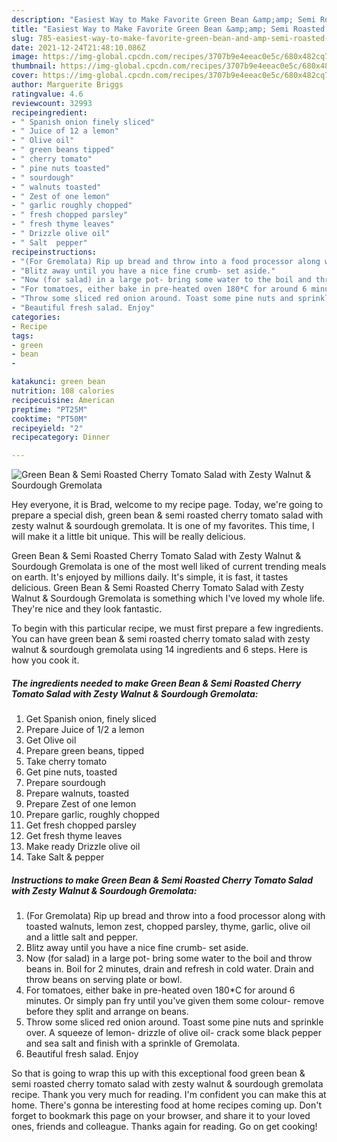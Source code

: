 ```yaml
---
description: "Easiest Way to Make Favorite Green Bean &amp;amp; Semi Roasted Cherry Tomato Salad with Zesty Walnut &amp;amp; Sourdough Gremolata"
title: "Easiest Way to Make Favorite Green Bean &amp;amp; Semi Roasted Cherry Tomato Salad with Zesty Walnut &amp;amp; Sourdough Gremolata"
slug: 785-easiest-way-to-make-favorite-green-bean-and-amp-semi-roasted-cherry-tomato-salad-with-zesty-walnut-and-amp-sourdough-gremolata
date: 2021-12-24T21:48:10.086Z
image: https://img-global.cpcdn.com/recipes/3707b9e4eeac0e5c/680x482cq70/green-bean-semi-roasted-cherry-tomato-salad-with-zesty-walnut-sourdough-gremolata-recipe-main-photo.jpg
thumbnail: https://img-global.cpcdn.com/recipes/3707b9e4eeac0e5c/680x482cq70/green-bean-semi-roasted-cherry-tomato-salad-with-zesty-walnut-sourdough-gremolata-recipe-main-photo.jpg
cover: https://img-global.cpcdn.com/recipes/3707b9e4eeac0e5c/680x482cq70/green-bean-semi-roasted-cherry-tomato-salad-with-zesty-walnut-sourdough-gremolata-recipe-main-photo.jpg
author: Marguerite Briggs
ratingvalue: 4.6
reviewcount: 32993
recipeingredient:
- " Spanish onion finely sliced"
- " Juice of 12 a lemon"
- " Olive oil"
- " green beans tipped"
- " cherry tomato"
- " pine nuts toasted"
- " sourdough"
- " walnuts toasted"
- " Zest of one lemon"
- " garlic roughly chopped"
- " fresh chopped parsley"
- " fresh thyme leaves"
- " Drizzle olive oil"
- " Salt  pepper"
recipeinstructions:
- "(For Gremolata) Rip up bread and throw into a food processor along with toasted walnuts, lemon zest, chopped parsley, thyme, garlic, olive oil and a little salt and pepper."
- "Blitz away until you have a nice fine crumb- set aside."
- "Now (for salad) in a large pot- bring some water to the boil and throw beans in. Boil for 2 minutes, drain and refresh in cold water. Drain and throw beans on serving plate or bowl."
- "For tomatoes, either bake in pre-heated oven 180*C for around 6 minutes. Or simply pan fry until you&#39;ve given them some colour- remove before they split and arrange on beans."
- "Throw some sliced red onion around. Toast some pine nuts and sprinkle over. A squeeze of lemon- drizzle of olive oil- crack some black pepper and sea salt and finish with a sprinkle of Gremolata."
- "Beautiful fresh salad. Enjoy"
categories:
- Recipe
tags:
- green
- bean
- 

katakunci: green bean  
nutrition: 108 calories
recipecuisine: American
preptime: "PT25M"
cooktime: "PT50M"
recipeyield: "2"
recipecategory: Dinner

---
```



![Green Bean &amp; Semi Roasted Cherry Tomato Salad with Zesty Walnut &amp; Sourdough Gremolata](https://img-global.cpcdn.com/recipes/3707b9e4eeac0e5c/680x482cq70/green-bean-semi-roasted-cherry-tomato-salad-with-zesty-walnut-sourdough-gremolata-recipe-main-photo.jpg)

Hey everyone, it is Brad, welcome to my recipe page. Today, we're going to prepare a special dish, green bean &amp; semi roasted cherry tomato salad with zesty walnut &amp; sourdough gremolata. It is one of my favorites. This time, I will make it a little bit unique. This will be really delicious.



Green Bean &amp; Semi Roasted Cherry Tomato Salad with Zesty Walnut &amp; Sourdough Gremolata is one of the most well liked of current trending meals on earth. It's enjoyed by millions daily. It's simple, it is fast, it tastes delicious. Green Bean &amp; Semi Roasted Cherry Tomato Salad with Zesty Walnut &amp; Sourdough Gremolata is something which I've loved my whole life. They're nice and they look fantastic.


To begin with this particular recipe, we must first prepare a few ingredients. You can have green bean &amp; semi roasted cherry tomato salad with zesty walnut &amp; sourdough gremolata using 14 ingredients and 6 steps. Here is how you cook it.

<!--inarticleads1-->

##### The ingredients needed to make Green Bean &amp; Semi Roasted Cherry Tomato Salad with Zesty Walnut &amp; Sourdough Gremolata:

1. Get  Spanish onion, finely sliced
1. Prepare  Juice of 1/2 a lemon
1. Get  Olive oil
1. Prepare  green beans, tipped
1. Take  cherry tomato
1. Get  pine nuts, toasted
1. Prepare  sourdough
1. Prepare  walnuts, toasted
1. Prepare  Zest of one lemon
1. Prepare  garlic, roughly chopped
1. Get  fresh chopped parsley
1. Get  fresh thyme leaves
1. Make ready  Drizzle olive oil
1. Take  Salt &amp; pepper




<!--inarticleads2-->

##### Instructions to make Green Bean &amp; Semi Roasted Cherry Tomato Salad with Zesty Walnut &amp; Sourdough Gremolata:

1. (For Gremolata) Rip up bread and throw into a food processor along with toasted walnuts, lemon zest, chopped parsley, thyme, garlic, olive oil and a little salt and pepper.
1. Blitz away until you have a nice fine crumb- set aside.
1. Now (for salad) in a large pot- bring some water to the boil and throw beans in. Boil for 2 minutes, drain and refresh in cold water. Drain and throw beans on serving plate or bowl.
1. For tomatoes, either bake in pre-heated oven 180*C for around 6 minutes. Or simply pan fry until you&#39;ve given them some colour- remove before they split and arrange on beans.
1. Throw some sliced red onion around. Toast some pine nuts and sprinkle over. A squeeze of lemon- drizzle of olive oil- crack some black pepper and sea salt and finish with a sprinkle of Gremolata.
1. Beautiful fresh salad. Enjoy




So that is going to wrap this up with this exceptional food green bean &amp; semi roasted cherry tomato salad with zesty walnut &amp; sourdough gremolata recipe. Thank you very much for reading. I'm confident you can make this at home. There's gonna be interesting food at home recipes coming up. Don't forget to bookmark this page on your browser, and share it to your loved ones, friends and colleague. Thanks again for reading. Go on get cooking!
